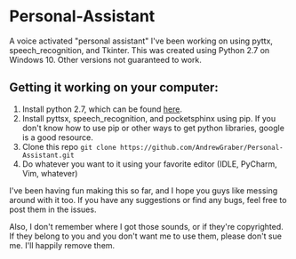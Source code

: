 # Personal-Assistant
A voice activated "personal assistant" I've been working on using pyttx, speech_recognition, and Tkinter. This was created using Python 2.7 on Windows 10. Other versions not guaranteed to work.

## Getting it working on your computer:
1) Install python 2.7, which can be found [here](https://wiki.python.org/moin/BeginnersGuide/Download).
2) Install pyttsx, speech_recognition, and pocketsphinx using pip. If you don't know how to use pip or other ways to get python libraries, google is a good resource.
3) Clone this repo `git clone https://github.com/AndrewGraber/Personal-Assistant.git`
4) Do whatever you want to it using your favorite editor (IDLE, PyCharm, Vim, whatever)

I've been having fun making this so far, and I hope you guys like messing around with it too. If you have any suggestions or find any bugs, feel free to post them in the issues.

Also, I don't remember where I got those sounds, or if they're copyrighted. If they belong to you and you don't want me to use them, please don't sue me. I'll happily remove them.
